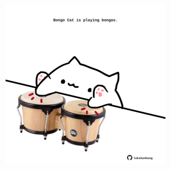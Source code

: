 <!-- built at 08/02/2023, 06:01:14 UTC -->
<p align="center">
  <img width="500" height="500" src="./ReadmeImage.svg">
</p>
